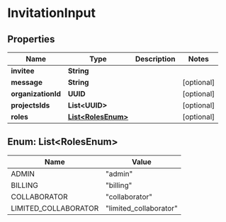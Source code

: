 

# InvitationInput


## Properties

| Name | Type | Description | Notes |
|------------ | ------------- | ------------- | -------------|
|**invitee** | **String** |  |  |
|**message** | **String** |  |  [optional] |
|**organizationId** | **UUID** |  |  [optional] |
|**projectsIds** | **List&lt;UUID&gt;** |  |  [optional] |
|**roles** | [**List&lt;RolesEnum&gt;**](#List&lt;RolesEnum&gt;) |  |  [optional] |



## Enum: List&lt;RolesEnum&gt;

| Name | Value |
|---- | -----|
| ADMIN | &quot;admin&quot; |
| BILLING | &quot;billing&quot; |
| COLLABORATOR | &quot;collaborator&quot; |
| LIMITED_COLLABORATOR | &quot;limited_collaborator&quot; |



